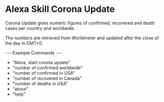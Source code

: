 # Alexa Skill Corona Update

Corona Update gives numeric figures of confirmed, recovered and death cases per country and worldwide.

The numbers are retrieved from Worldmeter and updated after the close of the day in GMT+0.

  --- Example Commands ---
-  "Alexa, start corona update"
-  "number of confirmed worldwide"
-  "number of confirmed in USA"
-  "number of recovered in Canada"
-  "number of deaths in USA"
-  "about"
-  "help"

